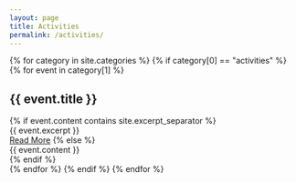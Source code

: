 ```yaml
---
layout: page
title: Activities
permalink: /activities/
---
```


<div class="events">
  {% for category in site.categories %}
    {% if category[0] == "activities" %}
      {% for event in category[1] %}
        <article class="event">
          <h1>{{ event.title }}</h1>
          {% if event.content contains site.excerpt_separator %}
            <div class="entry">
              {{ event.excerpt }}
            </div>
            <a href="{{ site.baseurl }}{{ event.url }}" class="read-more">Read More</a>
          {% else %}
            <div class="entry">
              {{ event.content }}
            </div>
          {% endif %}
        </article>
      {% endfor %}
    {% endif %}
  {% endfor %}
</div>

